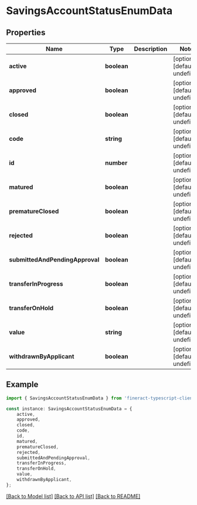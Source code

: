 # SavingsAccountStatusEnumData


## Properties

Name | Type | Description | Notes
------------ | ------------- | ------------- | -------------
**active** | **boolean** |  | [optional] [default to undefined]
**approved** | **boolean** |  | [optional] [default to undefined]
**closed** | **boolean** |  | [optional] [default to undefined]
**code** | **string** |  | [optional] [default to undefined]
**id** | **number** |  | [optional] [default to undefined]
**matured** | **boolean** |  | [optional] [default to undefined]
**prematureClosed** | **boolean** |  | [optional] [default to undefined]
**rejected** | **boolean** |  | [optional] [default to undefined]
**submittedAndPendingApproval** | **boolean** |  | [optional] [default to undefined]
**transferInProgress** | **boolean** |  | [optional] [default to undefined]
**transferOnHold** | **boolean** |  | [optional] [default to undefined]
**value** | **string** |  | [optional] [default to undefined]
**withdrawnByApplicant** | **boolean** |  | [optional] [default to undefined]

## Example

```typescript
import { SavingsAccountStatusEnumData } from 'fineract-typescript-client';

const instance: SavingsAccountStatusEnumData = {
    active,
    approved,
    closed,
    code,
    id,
    matured,
    prematureClosed,
    rejected,
    submittedAndPendingApproval,
    transferInProgress,
    transferOnHold,
    value,
    withdrawnByApplicant,
};
```

[[Back to Model list]](../README.md#documentation-for-models) [[Back to API list]](../README.md#documentation-for-api-endpoints) [[Back to README]](../README.md)

